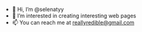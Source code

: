 - 👋 Hi, I’m @selenatyy
- 👀 I’m interested in creating interesting web pages
- 📫 You can reach me at reallyredible@gmail.com

<!---
selenatyy/selenatyy is a ✨ special ✨ repository because its `README.md` (this file) appears on your GitHub profile.
You can click the Preview link to take a look at your changes.
--->
